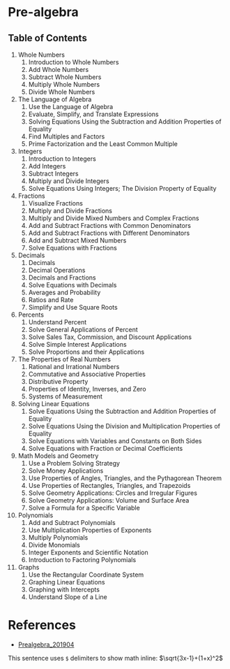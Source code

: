 # Pre-algebra

## Table of Contents

1. Whole Numbers
   1. Introduction to Whole Numbers
   1. Add Whole Numbers
   1. Subtract Whole Numbers
   1. Multiply Whole Numbers
   1. Divide Whole Numbers
1. The Language of Algebra
   1. Use the Language of Algebra
   1. Evaluate, Simplify, and Translate Expressions
   1. Solving Equations Using the Subtraction and Addition Properties of Equality
   1. Find Multiples and Factors
   1. Prime Factorization and the Least Common Multiple
1. Integers
   1. Introduction to Integers
   1. Add Integers
   1. Subtract Integers
   1. Multiply and Divide Integers
   1. Solve Equations Using Integers; The Division Property of Equality
1. Fractions
   1. Visualize Fractions
   1. Multiply and Divide Fractions
   1. Multiply and Divide Mixed Numbers and Complex Fractions
   1. Add and Subtract Fractions with Common Denominators
   1. Add and Subtract Fractions with Different Denominators
   1. Add and Subtract Mixed Numbers
   1. Solve Equations with Fractions
1. Decimals
   1. Decimals
   1. Decimal Operations
   1. Decimals and Fractions
   1. Solve Equations with Decimals
   1. Averages and Probability
   1. Ratios and Rate
   1. Simplify and Use Square Roots
1. Percents
   1. Understand Percent
   1. Solve General Applications of Percent
   1. Solve Sales Tax, Commission, and Discount Applications
   1. Solve Simple Interest Applications
   1. Solve Proportions and their Applications
1. The Properties of Real Numbers
   1. Rational and Irrational Numbers
   1. Commutative and Associative Properties
   1. Distributive Property
   1. Properties of Identity, Inverses, and Zero
   1. Systems of Measurement
1. Solving Linear Equations
   1. Solve Equations Using the Subtraction and Addition Properties of Equality
   1. Solve Equations Using the Division and Multiplication Properties of Equality
   1. Solve Equations with Variables and Constants on Both Sides
   1. Solve Equations with Fraction or Decimal Coefficients
1. Math Models and Geometry
   1. Use a Problem Solving Strategy
   1. Solve Money Applications
   1. Use Properties of Angles, Triangles, and the Pythagorean Theorem
   1. Use Properties of Rectangles, Triangles, and Trapezoids
   1. Solve Geometry Applications: Circles and Irregular Figures
   1. Solve Geometry Applications: Volume and Surface Area
   1. Solve a Formula for a Specific Variable
1. Polynomials
   1. Add and Subtract Polynomials
   1. Use Multiplication Properties of Exponents
   1. Multiply Polynomials
   1. Divide Monomials
   1. Integer Exponents and Scientific Notation
   1. Introduction to Factoring Polynomials
1. Graphs
   1. Use the Rectangular Coordinate System
   1. Graphing Linear Equations
   1. Graphing with Intercepts
   1. Understand Slope of a Line

# References

- [Prealgebra_201904](https://archive.org/stream/Prealgebra_201904/Prealgebra-OP_7D9i20P_djvu.txt)

This sentence uses `$` delimiters to show math inline:  $\sqrt{3x-1}+(1+x)^2$


